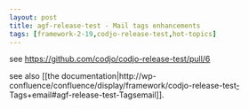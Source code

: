 ```yaml
---
layout: post
title: agf-release-test - Mail tags enhancements
tags: [framework-2-19,codjo-release-test,hot-topics]
---
```

see https://github.com/codjo/codjo-release-test/pull/6

see also [[the documentation|http://wp-confluence/confluence/display/framework/codjo-release-test<u>-</u>Tags+email#agf-release-test-Tagsemail]].